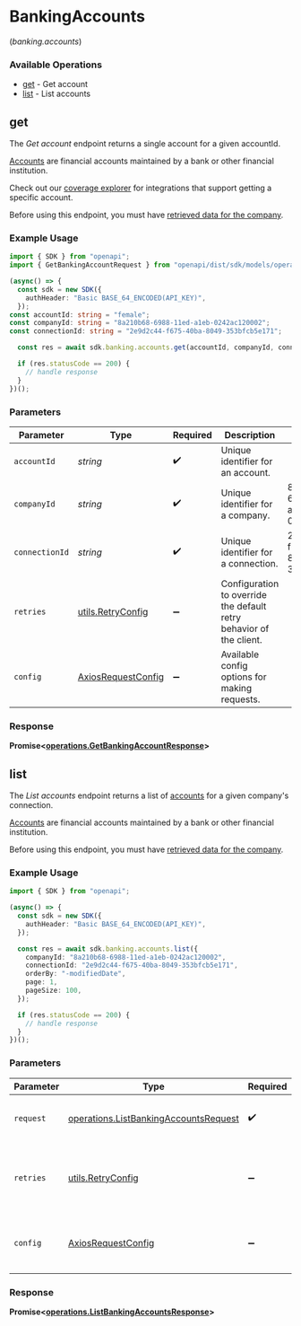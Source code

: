 # BankingAccounts
(*banking.accounts*)

### Available Operations

* [get](#get) - Get account
* [list](#list) - List accounts

## get

The *Get account* endpoint returns a single account for a given accountId.

[Accounts](https://docs.codat.io/lending-api#/schemas/Account) are financial accounts maintained by a bank or other financial institution.

Check out our [coverage explorer](https://knowledge.codat.io/supported-features/banking?view=tab-by-data-type&dataType=banking-accounts) for integrations that support getting a specific account.

Before using this endpoint, you must have [retrieved data for the company](https://docs.codat.io/lending-api#/operations/refresh-company-data).


### Example Usage

```typescript
import { SDK } from "openapi";
import { GetBankingAccountRequest } from "openapi/dist/sdk/models/operations";

(async() => {
  const sdk = new SDK({
    authHeader: "Basic BASE_64_ENCODED(API_KEY)",
  });
const accountId: string = "female";
const companyId: string = "8a210b68-6988-11ed-a1eb-0242ac120002";
const connectionId: string = "2e9d2c44-f675-40ba-8049-353bfcb5e171";

  const res = await sdk.banking.accounts.get(accountId, companyId, connectionId);

  if (res.statusCode == 200) {
    // handle response
  }
})();
```

### Parameters

| Parameter                                                           | Type                                                                | Required                                                            | Description                                                         | Example                                                             |
| ------------------------------------------------------------------- | ------------------------------------------------------------------- | ------------------------------------------------------------------- | ------------------------------------------------------------------- | ------------------------------------------------------------------- |
| `accountId`                                                         | *string*                                                            | :heavy_check_mark:                                                  | Unique identifier for an account.                                   |                                                                     |
| `companyId`                                                         | *string*                                                            | :heavy_check_mark:                                                  | Unique identifier for a company.                                    | 8a210b68-6988-11ed-a1eb-0242ac120002                                |
| `connectionId`                                                      | *string*                                                            | :heavy_check_mark:                                                  | Unique identifier for a connection.                                 | 2e9d2c44-f675-40ba-8049-353bfcb5e171                                |
| `retries`                                                           | [utils.RetryConfig](../../models/utils/retryconfig.md)              | :heavy_minus_sign:                                                  | Configuration to override the default retry behavior of the client. |                                                                     |
| `config`                                                            | [AxiosRequestConfig](https://axios-http.com/docs/req_config)        | :heavy_minus_sign:                                                  | Available config options for making requests.                       |                                                                     |


### Response

**Promise<[operations.GetBankingAccountResponse](../../models/operations/getbankingaccountresponse.md)>**


## list

The *List accounts* endpoint returns a list of [accounts](https://docs.codat.io/lending-api#/schemas/Account) for a given company's connection.

[Accounts](https://docs.codat.io/lending-api#/schemas/Account) are financial accounts maintained by a bank or other financial institution.

Before using this endpoint, you must have [retrieved data for the company](https://docs.codat.io/lending-api#/operations/refresh-company-data).
    

### Example Usage

```typescript
import { SDK } from "openapi";

(async() => {
  const sdk = new SDK({
    authHeader: "Basic BASE_64_ENCODED(API_KEY)",
  });

  const res = await sdk.banking.accounts.list({
    companyId: "8a210b68-6988-11ed-a1eb-0242ac120002",
    connectionId: "2e9d2c44-f675-40ba-8049-353bfcb5e171",
    orderBy: "-modifiedDate",
    page: 1,
    pageSize: 100,
  });

  if (res.statusCode == 200) {
    // handle response
  }
})();
```

### Parameters

| Parameter                                                                                      | Type                                                                                           | Required                                                                                       | Description                                                                                    |
| ---------------------------------------------------------------------------------------------- | ---------------------------------------------------------------------------------------------- | ---------------------------------------------------------------------------------------------- | ---------------------------------------------------------------------------------------------- |
| `request`                                                                                      | [operations.ListBankingAccountsRequest](../../models/operations/listbankingaccountsrequest.md) | :heavy_check_mark:                                                                             | The request object to use for the request.                                                     |
| `retries`                                                                                      | [utils.RetryConfig](../../models/utils/retryconfig.md)                                         | :heavy_minus_sign:                                                                             | Configuration to override the default retry behavior of the client.                            |
| `config`                                                                                       | [AxiosRequestConfig](https://axios-http.com/docs/req_config)                                   | :heavy_minus_sign:                                                                             | Available config options for making requests.                                                  |


### Response

**Promise<[operations.ListBankingAccountsResponse](../../models/operations/listbankingaccountsresponse.md)>**

